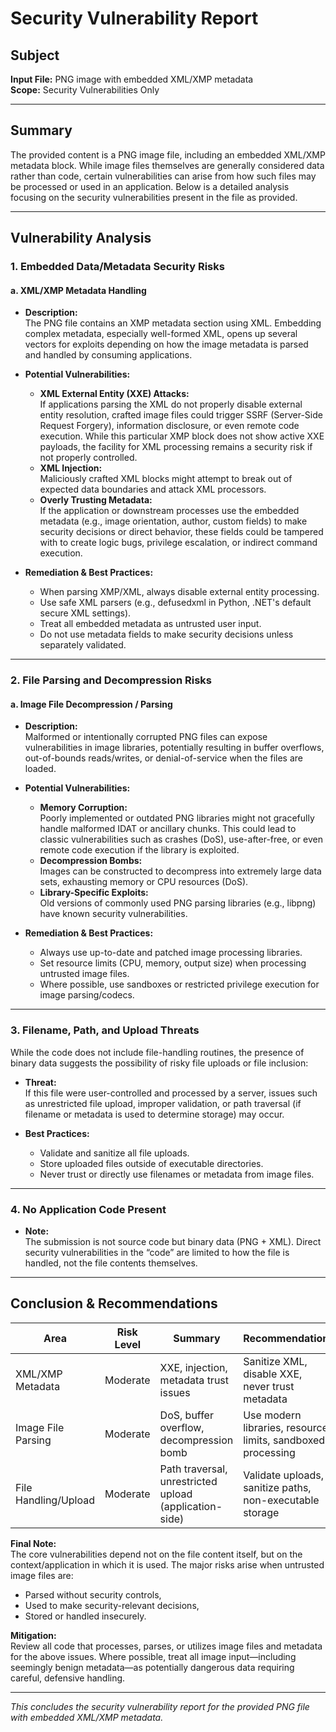# Security Vulnerability Report

## Subject
**Input File:** PNG image with embedded XML/XMP metadata  
**Scope:** Security Vulnerabilities Only

---

## Summary

The provided content is a PNG image file, including an embedded XML/XMP metadata block. While image files themselves are generally considered data rather than code, certain vulnerabilities can arise from how such files may be processed or used in an application. Below is a detailed analysis focusing on the security vulnerabilities present in the file as provided.

---

## Vulnerability Analysis

### 1. Embedded Data/Metadata Security Risks

#### a. XML/XMP Metadata Handling

- **Description:**  
  The PNG file contains an XMP metadata section using XML. Embedding complex metadata, especially well-formed XML, opens up several vectors for exploits depending on how the image metadata is parsed and handled by consuming applications.

- **Potential Vulnerabilities:**
  - **XML External Entity (XXE) Attacks:**  
    If applications parsing the XML do not properly disable external entity resolution, crafted image files could trigger SSRF (Server-Side Request Forgery), information disclosure, or even remote code execution. While this particular XMP block does not show active XXE payloads, the facility for XML processing remains a security risk if not properly controlled.
  - **XML Injection:**  
    Maliciously crafted XML blocks might attempt to break out of expected data boundaries and attack XML processors.
  - **Overly Trusting Metadata:**  
    If the application or downstream processes use the embedded metadata (e.g., image orientation, author, custom fields) to make security decisions or direct behavior, these fields could be tampered with to create logic bugs, privilege escalation, or indirect command execution.

- **Remediation & Best Practices:**
  - When parsing XMP/XML, always disable external entity processing.
  - Use safe XML parsers (e.g., defusedxml in Python, .NET's default secure XML settings).
  - Treat all embedded metadata as untrusted user input.
  - Do not use metadata fields to make security decisions unless separately validated.

---

### 2. File Parsing and Decompression Risks

#### a. Image File Decompression / Parsing

- **Description:**  
  Malformed or intentionally corrupted PNG files can expose vulnerabilities in image libraries, potentially resulting in buffer overflows, out-of-bounds reads/writes, or denial-of-service when the files are loaded.

- **Potential Vulnerabilities:**
  - **Memory Corruption:**  
    Poorly implemented or outdated PNG libraries might not gracefully handle malformed IDAT or ancillary chunks. This could lead to classic vulnerabilities such as crashes (DoS), use-after-free, or even remote code execution if the library is exploited.
  - **Decompression Bombs:**  
    Images can be constructed to decompress into extremely large data sets, exhausting memory or CPU resources (DoS).
  - **Library-Specific Exploits:**  
    Old versions of commonly used PNG parsing libraries (e.g., libpng) have known security vulnerabilities.

- **Remediation & Best Practices:**
  - Always use up-to-date and patched image processing libraries.
  - Set resource limits (CPU, memory, output size) when processing untrusted image files.
  - Where possible, use sandboxes or restricted privilege execution for image parsing/codecs.

---

### 3. Filename, Path, and Upload Threats

While the code does not include file-handling routines, the presence of binary data suggests the possibility of risky file uploads or file inclusion:

- **Threat:**  
  If this file were user-controlled and processed by a server, issues such as unrestricted file upload, improper validation, or path traversal (if filename or metadata is used to determine storage) may occur.

- **Best Practices:**
  - Validate and sanitize all file uploads.
  - Store uploaded files outside of executable directories.
  - Never trust or directly use filenames or metadata from image files.

---

### 4. No Application Code Present

- **Note:**  
  The submission is not source code but binary data (PNG + XML). Direct security vulnerabilities in the “code” are limited to how the file is handled, not the file contents themselves.

---

## Conclusion & Recommendations

| Area                 | Risk Level | Summary                                              | Recommendation                                                |
|----------------------|------------|------------------------------------------------------|---------------------------------------------------------------|
| XML/XMP Metadata     | Moderate   | XXE, injection, metadata trust issues                 | Sanitize XML, disable XXE, never trust metadata               |
| Image File Parsing   | Moderate   | DoS, buffer overflow, decompression bomb              | Use modern libraries, resource limits, sandboxed processing    |
| File Handling/Upload | Moderate   | Path traversal, unrestricted upload (application-side)| Validate uploads, sanitize paths, non-executable storage       |

**Final Note:**  
The core vulnerabilities depend not on the file content itself, but on the context/application in which it is used. The major risks arise when untrusted image files are:
- Parsed without security controls,
- Used to make security-relevant decisions,
- Stored or handled insecurely.

**Mitigation:**  
Review all code that processes, parses, or utilizes image files and metadata for the above issues. Where possible, treat all image input—including seemingly benign metadata—as potentially dangerous data requiring careful, defensive handling.

---

*This concludes the security vulnerability report for the provided PNG file with embedded XML/XMP metadata.*